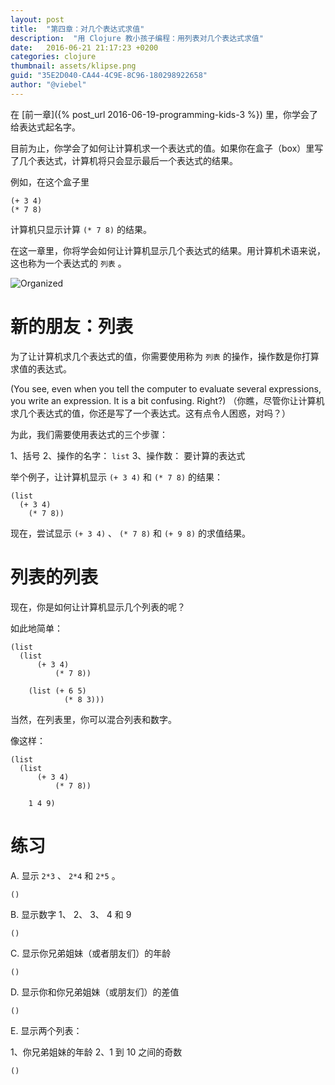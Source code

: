 ```yaml
---
layout: post
title:  "第四章：对几个表达式求值"
description:  "用 Clojure 教小孩子编程：用列表对几个表达式求值"
date:   2016-06-21 21:17:23 +0200
categories: clojure
thumbnail: assets/klipse.png
guid: "35E2D040-CA44-4C9E-8C96-180298922658"
author: "@viebel"
---
```



在 [前一章]({% post_url 2016-06-19-programming-kids-3 %}) 里，你学会了给表达式起名字。

目前为止，你学会了如何让计算机求一个表达式的值。如果你在盒子（box）里写了几个表达式，计算机将只会显示最后一个表达式的结果。

例如，在这个盒子里

~~~klipse
(+ 3 4)
(* 7 8)
~~~

计算机只显示计算 `(* 7 8)` 的结果。


在这一章里，你将学会如何让计算机显示几个表达式的结果。用计算机术语来说，这也称为一个表达式的 `列表` 。


![Organized](/assets/images/shopping-list.jpg)

# 新的朋友：列表

为了让计算机求几个表达式的值，你需要使用称为 `列表` 的操作，操作数是你打算求值的表达式。


(You see, even when you tell the computer to evaluate several expressions, you write an expression. It is a bit confusing. Right?) 
（你瞧，尽管你让计算机求几个表达式的值，你还是写了一个表达式。这有点令人困惑，对吗？）

为此，我们需要使用表达式的三个步骤：

1、括号
2、操作的名字： `list`
3、操作数： 要计算的表达式


举个例子，让计算机显示 `(+ 3 4)` 和 `(* 7 8)` 的结果：


~~~klipse
(list
  (+ 3 4)
    (* 7 8))
~~~


现在，尝试显示 `(+ 3 4)` 、 `(* 7 8)` 和 `(+ 9 8)` 的求值结果。



# 列表的列表

现在，你是如何让计算机显示几个列表的呢？

如此地简单：

~~~klipse
(list
  (list
      (+ 3 4)
          (* 7 8))

    (list (+ 6 5)
            (* 8 3)))

~~~


当然，在列表里，你可以混合列表和数字。

像这样：

~~~klipse
(list
  (list
      (+ 3 4)
          (* 7 8))
  
    1 4 9)
~~~



# 练习


A. 显示 `2*3` 、 `2*4` 和 `2*5` 。

~~~klipse
()
~~~


B. 显示数字 1、 2、 3、 4 和 9

~~~klipse
()
~~~

C. 显示你兄弟姐妹（或者朋友们）的年龄


~~~klipse
()
~~~


D. 显示你和你兄弟姐妹（或朋友们）的差值


~~~klipse
()
~~~

E. 显示两个列表：

1、你兄弟姐妹的年龄
2、1 到 10 之间的奇数


~~~klipse
()
~~~


